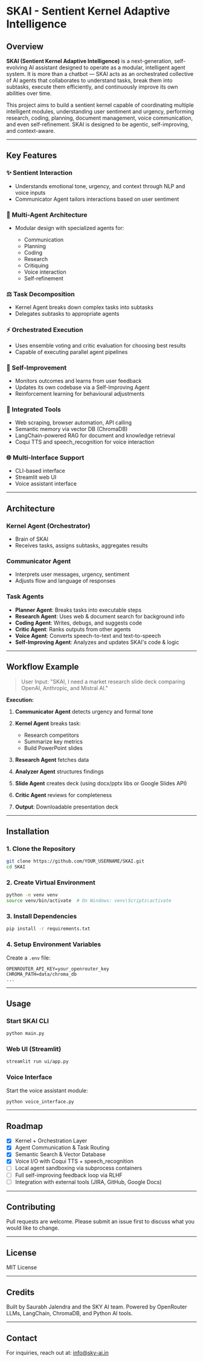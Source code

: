 # SKAI - Sentient Kernel Adaptive Intelligence

## Overview

**SKAI (Sentient Kernel Adaptive Intelligence)** is a next-generation, self-evolving AI assistant designed to operate as a modular, intelligent agent system. It is more than a chatbot — SKAI acts as an orchestrated collective of AI agents that collaborates to understand tasks, break them into subtasks, execute them efficiently, and continuously improve its own abilities over time.

This project aims to build a sentient kernel capable of coordinating multiple intelligent modules, understanding user sentiment and urgency, performing research, coding, planning, document management, voice communication, and even self-refinement. SKAI is designed to be agentic, self-improving, and context-aware.

---

## Key Features

### ✨ Sentient Interaction

* Understands emotional tone, urgency, and context through NLP and voice inputs
* Communicator Agent tailors interactions based on user sentiment

### 🧠 Multi-Agent Architecture

* Modular design with specialized agents for:

  * Communication
  * Planning
  * Coding
  * Research
  * Critiquing
  * Voice interaction
  * Self-refinement

### ⚖️ Task Decomposition

* Kernel Agent breaks down complex tasks into subtasks
* Delegates subtasks to appropriate agents

### ⚡ Orchestrated Execution

* Uses ensemble voting and critic evaluation for choosing best results
* Capable of executing parallel agent pipelines

### 🔄 Self-Improvement

* Monitors outcomes and learns from user feedback
* Updates its own codebase via a Self-Improving Agent
* Reinforcement learning for behavioural adjustments

### 🔗 Integrated Tools

* Web scraping, browser automation, API calling
* Semantic memory via vector DB (ChromaDB)
* LangChain-powered RAG for document and knowledge retrieval
* Coqui TTS and speech\_recognition for voice interaction

### 🌐 Multi-Interface Support

* CLI-based interface
* Streamlit web UI
* Voice assistant interface

---

## Architecture

### Kernel Agent (Orchestrator)

* Brain of SKAI
* Receives tasks, assigns subtasks, aggregates results

### Communicator Agent

* Interprets user messages, urgency, sentiment
* Adjusts flow and language of responses

### Task Agents

* **Planner Agent**: Breaks tasks into executable steps
* **Research Agent**: Uses web & document search for background info
* **Coding Agent**: Writes, debugs, and suggests code
* **Critic Agent**: Ranks outputs from other agents
* **Voice Agent**: Converts speech-to-text and text-to-speech
* **Self-Improving Agent**: Analyzes and updates SKAI's code & logic

---

## Workflow Example

> User Input:
> "SKAI, I need a market research slide deck comparing OpenAI, Anthropic, and Mistral AI."

**Execution:**

1. **Communicator Agent** detects urgency and formal tone
2. **Kernel Agent** breaks task:

   * Research competitors
   * Summarize key metrics
   * Build PowerPoint slides
3. **Research Agent** fetches data
4. **Analyzer Agent** structures findings
5. **Slide Agent** creates deck (using docx/pptx libs or Google Slides API)
6. **Critic Agent** reviews for completeness
7. **Output**: Downloadable presentation deck

---

## Installation

### 1. Clone the Repository

```bash
git clone https://github.com/YOUR_USERNAME/SKAI.git
cd SKAI
```

### 2. Create Virtual Environment

```bash
python -m venv venv
source venv/bin/activate  # On Windows: venv\Scripts\activate
```

### 3. Install Dependencies

```bash
pip install -r requirements.txt
```

### 4. Setup Environment Variables

Create a `.env` file:

```
OPENROUTER_API_KEY=your_openrouter_key
CHROMA_PATH=data/chroma_db
...
```

---

## Usage

### Start SKAI CLI

```bash
python main.py
```

### Web UI (Streamlit)

```bash
streamlit run ui/app.py
```

### Voice Interface

Start the voice assistant module:

```bash
python voice_interface.py
```

---

## Roadmap

* [x] Kernel + Orchestration Layer
* [x] Agent Communication & Task Routing
* [x] Semantic Search & Vector Database
* [x] Voice I/O with Coqui TTS + speech\_recognition
* [ ] Local agent sandboxing via subprocess containers
* [ ] Full self-improving feedback loop via RLHF
* [ ] Integration with external tools (JIRA, GitHub, Google Docs)

---

## Contributing

Pull requests are welcome. Please submit an issue first to discuss what you would like to change.

---

## License

MIT License

---

## Credits

Built by Saurabh Jalendra and the SKY AI team. Powered by OpenRouter LLMs, LangChain, ChromaDB, and Python AI tools.

---

## Contact

For inquiries, reach out at: [info@sky-ai.in](mailto:info@sky-ai.in)
